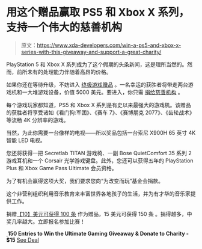 # 用这个赠品赢取 PS5 和 Xbox X 系列，支持一个伟大的慈善机构

> 原文：<https://www.xda-developers.com/win-a-ps5-and-xbox-x-series-with-this-giveaway-and-support-a-great-charity/>

PlayStation 5 和 Xbox X 系列成为了这个假期的头条新闻，这是理所当然的。然而，前所未有的处理能力伴随着高昂的价格。

如果你还在等待升级，不妨进入 [终极游戏赠品](https://depot.xda-developers.com/sales/donate-15-for-150-entries?utm_source=xda-developers.com&utm_medium=referral&utm_campaign=donate-15-for-150-entries&utm_term=scsf-461364&utm_content=a0x1P000004YrpiQAC&scsonar=1) 。一名幸运的获胜者将带走两台游戏机和一大堆游戏设备，价值 5000 美元。要进入，你只需 [捐给慈善机构](https://depot.xda-developers.com/sales/donate-15-for-150-entries?utm_source=xda-developers.com&utm_medium=referral&utm_campaign=donate-15-for-150-entries&utm_term=scsf-461364&utm_content=a0x1P000004YrpiQAC&scsonar=1) 。

每个游戏玩家都知道，PS5 和 Xbox X 系列是有史以来最强大的游戏机。该赠品的获胜者将享受诸如《看门狗:军团》、《赛车 7》、《赛博朋克 2077》、《齿轮战术》等流畅 4K 分辨率的游戏。

当然，为此你需要一台像样的电视——所以奖品包括一台索尼 X900H 65 英寸 4K 智能 LED 电视。

您还将获得一把 Secretlab TITAN 游戏椅、一副 Bose QuietComfort 35 系列 2 游戏耳机和一个 Corsair 光学游戏键盘。此外，您还可以获得五年的 PlayStation Plus 和 Xbox Game Pass Ultimate 会员资格。

为了有机会赢得这项大奖，我们要求您向“为改变而玩”基金会捐款。

这个非营利组织利用音乐教育来丰富世界各地孩子的生活，并为有才华的音乐家提供工作。

捐赠[【10】美元可获得 100 条](https://depot.xda-developers.com/sales/donate-10-for-100-entries?utm_source=xda-developers.com&utm_medium=referral&utm_campaign=donate-10-for-100-entries&utm_term=scsf-459451&utm_content=a0x1P000004YrpiQAC&scsonar=1) 作为赠品，15 美元可获得 150 条 。捐得越多，中奖几率越大。立即报名参加比赛！

[ ](https://depot.xda-developers.com/sales/donate-15-for-150-entries?utm_source=xda-developers.com&utm_medium=referral-cta&utm_campaign=donate-15-for-150-entries&utm_term=scsf-461364&utm_content=a0x1P000004YrpiQAC&scsonar=1)**150 Entries to Win the Ultimate Gaming Giveaway & Donate to Charity - $15** [See Deal](https://depot.xda-developers.com/sales/donate-15-for-150-entries?utm_source=xda-developers.com&utm_medium=referral-cta&utm_campaign=donate-15-for-150-entries&utm_term=scsf-461364&utm_content=a0x1P000004YrpiQAC&scsonar=1)